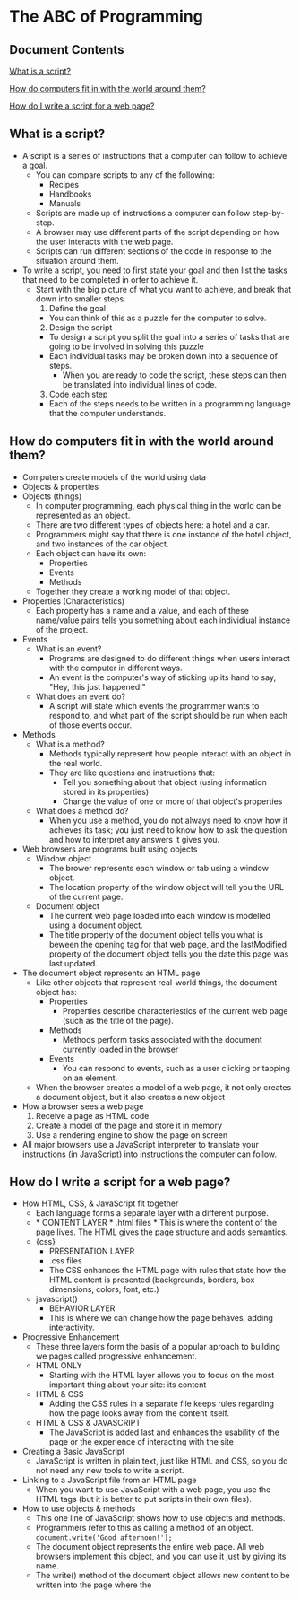 # The ABC of Programming

##  Document Contents

[What is a script?](#what-is-a-script)

[How do computers fit in with the world around them?](#how-do-computers-fit-in-with-the-world-around-them)

[How do I write a script for a web page?](#how-do-i-write-a-script-for-a-web-page)

##  What is a script?

  * A script is a series of instructions that a computer can follow to achieve a goal.  
    * You can compare scripts to any of the following:
      * Recipes
      * Handbooks
      * Manuals
    * Scripts are made up of instructions a computer can follow step-by-step.
    * A browser may use different parts of the script depending on how the user interacts with the web page.
    * Scripts can run different sections of the code in response to the situation around them.
  * To write a script, you need to first state your goal and then list the tasks that need to be completed in orfer to achieve it.
    * Start with the big picture of what you want to achieve, and break that down into smaller steps.
      1.  Define the goal
        * You can think of this as a puzzle for the computer to solve.
      2.  Design the script
        * To design a script you split the goal into a series of tasks that are going to be involved in solving this puzzle
        * Each individual tasks may be broken down into a sequence of steps.  
          * When you are ready to code the script, these steps can then be translated into individual lines of code.
      3.  Code each step
        * Each of the steps needs to be written in a programming language that the computer understands.

##  How do computers fit in with the world around them?

 * Computers create models of the world using data
 * Objects & properties
  * Objects (things)
    * In computer programming, each physical thing in the world can be represented as an object.  
    * There are two different types of objects here: a hotel and a car.
    * Programmers might say that there is one instance of the hotel object, and two instances of the car object.
    * Each object can have its own:
      * Properties
      * Events
      * Methods
    * Together they create a working model of that object.
  * Properties (Characteristics)
    * Each property has a name and a value, and each of these name/value pairs tells you something about each individiual instance of the project.
  * Events
    * What is an event?
      * Programs are designed to do different things when users interact with the computer in different ways.
      * An event is the computer's way of sticking up its hand to say, "Hey, this just happened!"
    * What does an event do?
      * A script will state which events the programmer wants to respond to, and what part of the script should be run when each of those events occur.
  * Methods
    * What is a method?
      * Methods typically represent how people interact with an object in the real world.
      * They are like questions and instructions that:
        * Tell you something about that object (using information stored in its properties)
        * Change the value of one or more of that object's properties
    * What does a method do?
      * When you use a method, you do not always need to know how it achieves its task; you just need to know how to ask the question and how to interpret any answers it gives you.
  * Web browsers are programs built using objects
    * Window object
      * The brower represents each window or tab using a window object.
      * The location property of the window object will tell you the URL of the current page.
    * Document object
      * The current web page loaded into each window is modelled using a document object.
      * The title property of the document object tells you what is beween the opening <title> and closing </title> tag for that web page, and the lastModified property of the document object tells you the date this page was last updated.
  * The document object represents an HTML page
    * Like other objects that represent real-world things, the document object has:
      * Properties
        * Properties describe characteriestics of the current web page (such as the title of the page).
      * Methods
        * Methods perform tasks associated with the document currently loaded in the browser
      * Events
        * You can respond to events, such as a user clicking or tapping on an element.
    * When the browser creates a model of a web page, it not only creates a document object, but it also creates a new object    
  * How a browser sees a web page
    1.  Receive a page as HTML code
    2.  Create a model of the page and store it in memory
    3.  Use a rendering engine to show the page on screen
  * All major browsers use a JavaScript interpreter to translate your instructions (in JavaScript) into instructions the computer can follow.
  
##  How do I write a script for a web page? 

  * How HTML, CSS, & JavaScript fit together
    * Each language forms a separate layer with a different purpose.
    * <html>
      * CONTENT LAYER
      * .html files
      * This is where the content of the page lives.  The HTML gives the page structure and adds semantics.
    * {css}
      * PRESENTATION LAYER
      * .css files
      * The CSS enhances the HTML page with rules that state how the HTML content is presented (backgrounds, borders, box dimensions, colors, font, etc.)
    * javascript()
      * BEHAVIOR LAYER
      * This is where we can change how the page behaves, adding interactivity.  
  * Progressive Enhancement
    * These three layers form the basis of a popular aproach to building we pages called progressive enhancement.
    * HTML ONLY
      * Starting with the HTML layer allows you to focus on the most important thing about your site: its content
    * HTML & CSS
      * Adding the CSS rules in a separate file keeps rules regarding how the page looks away from the content itself.
    * HTML & CSS & JAVASCRIPT
      * The JavaScript is added last and enhances the usability of the page or the experience of interacting with the site
  * Creating a Basic JavaScript
    * JavaScript is written in plain text, just like HTML and CSS, so you do not need any new tools to write a script.
  * Linking to a JavaScript file from an HTML page
    * When you want to use JavaScript with a web page, you use the HTML <script> element to tell the browser it is coming across a script.
    * Its src attribute tells people where the JavaScript file is stored.
  * The Source Code is not amended
    * If you look at the source code for the example you just created, you will see that the HTML is still exactly the same.
  * Placing the script in the page
    * You may see JavaScript in the HTML between opening <script> and closing </script> tags (but it is better to put scripts in their own files). 
  * How to use objects & methods
    * This one line of JavaScript shows how to use objects and methods.
    * Programmers refer to this as calling a method of an object.
    `document.write('Good afternoon!');`
    * The document object represents the entire web page.  All web browsers implement this object, and you can use it just by giving its name.
    * The write() method of the document object allows new content to be written into the page where the <script> element sits.
    * Member operator
      * The document object has several methods and properties.  They are known as members of that object.
      * You can access the members of an object using a dot betwen the object name and the member you want to access.
      * It is called a member operator.
    * Parameters
      * Whenever a method requires some information in order to work, the data is given inside the parentheses.
      * Each piece of information is called a parameter of the method.  
      * In this case, the write() method needs to know what to write into the page.
  * JavaScript runs where it is found in the HTML
    * When the browser comes across a <script> element, it stops to load the script and then checks to see if it needs to do anything. 
    
